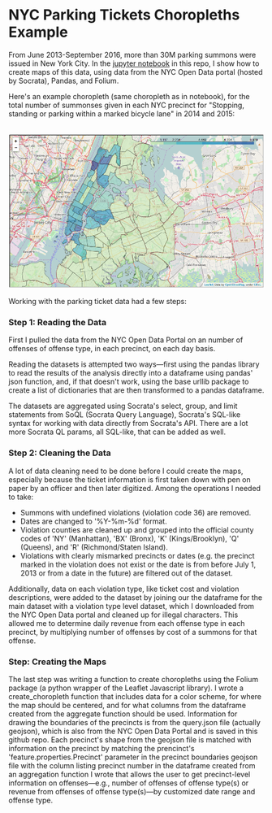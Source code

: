 <h1>NYC Parking Tickets Choropleths Example</h1>

<p>From June 2013-September 2016, more than 30M parking summons were issued in New York City. In the <a href="https://github.com/JBlumstein/NYCParking/blob/master/NYC_Parking_Violations_Mapping_Example.ipynb">jupyter notebook</a> in this repo, I show how to create maps of this data, using data from the NYC Open Data portal (hosted by Socrata), Pandas, and Folium.

<p>Here's an example choropleth (same choropleth as in notebook), for the total number of summonses given in each NYC precinct for "Stopping, standing or parking within a marked bicycle lane" in 2014 and 2015:</p>

<br>

<img src="bike_summons_choropleth.png">

<br>

<p>Working with the parking ticket data had a few steps:</p>

<h3>Step 1: Reading the Data</h3>

<p>First I pulled the data from the NYC Open Data Portal on an number of offenses of offense type, in each precinct, on each day basis.

<p>Reading the datasets is attempted two ways&mdash;first using the pandas library to read the results of the analysis directly into a dataframe using pandas' json function, and, if that doesn't work, using the base urllib package to create a list of dictionaries that are then transformed to a pandas dataframe.

<p>The datasets are aggregated using Socrata's select, group, and limit statements from SoQL (Socrata Query Language), Socrata's SQL-like syntax for working with data directly from Socrata's API. There are a lot more Socrata QL params, all SQL-like, that can be added as well.

<h3>Step 2: Cleaning the Data</h3>

<p>A lot of data cleaning need to be done before I could create the maps, especially because the ticket information is first taken down with pen on paper by an officer and then later digitized. Among the operations I needed to take:

<ul>
<li>Summons with undefined violations (violation code 36) are removed.</li>
<li>Dates are changed to '%Y-%m-%d' format.</li>
<li>Violation counties are cleaned up and grouped into the official county codes of 'NY' (Manhattan), 'BX' (Bronx), 'K' (Kings/Brooklyn), 'Q' (Queens), and 'R' (Richmond/Staten Island).</li>
<li>Violations with clearly mismarked precincts or dates (e.g. the precinct marked in the violation does not exist or the date is from before July 1, 2013 or from a date in the future) are filtered out of the dataset.</ul>
</ul>

<p>Additionally, data on each violation type, like ticket cost and violation descriptions, were added to the dataset by joining our the dataframe for the main dataset with a violation type level dataset, which I downloaded from the NYC Open Data portal and cleaned up for illegal characters. This allowed me to determine daily revenue from each offense type in each precinct, by multiplying number of offenses by cost of a summons for that offense.

<h3>Step: Creating the Maps</h3>

<p>The last step was writing a function to create choropleths using the Folium package (a python wrapper of the Leaflet Javascript library). I wrote a create_choropleth function that includes data for a color scheme, for where the map should be centered, and for what columns from the dataframe created from the aggregate function should be used. Information for drawing the boundaries of the precincts is from the query.json file (actually geojson), which is also from the NYC Open Data Portal and is saved in this github repo. Each precinct's shape from the geojson file is matched with information on the precinct by matching the prencinct's 'feature.properties.Precinct' parameter in the precinct boundaries geojson file with the column listing precinct number in the dataframe created from an aggregation function I wrote that allows the user to get precinct-level information on offenses&mdash;e.g., number of offenses of offense type(s) or revenue from offenses of offense type(s)&mdash;by customized date range and offense type.
